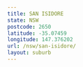 ```yaml
---
title: SAN ISIDORE
state: NSW
postcode: 2650
latitude: -35.07459
longitude: 147.376202
url: /nsw/san-isidore/
layout: suburb
---
```

